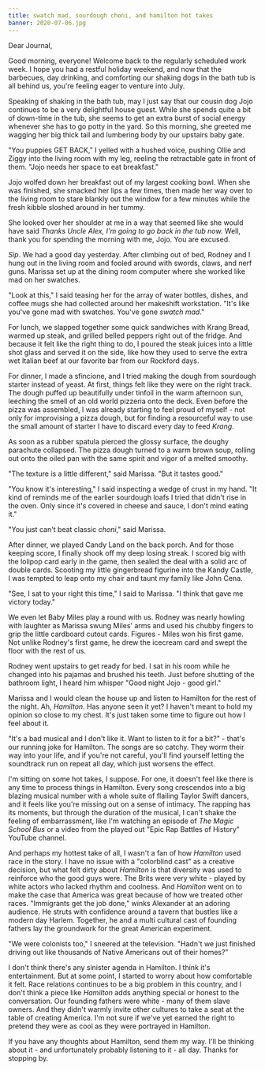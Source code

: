 ```yaml
---
title: swatch mad, sourdough choni, and hamilton hot takes
banner: 2020-07-06.jpg
---
```


Dear Journal,

Good morning, everyone!  Welcome back to the regularly scheduled work
week.  I hope you had a restful holiday weekend, and now that the
barbecues, day drinking, and comforting our shaking dogs in the bath
tub is all behind us, you're feeling eager to venture into July.

Speaking of shaking in the bath tub, may I just say that our cousin
dog Jojo continues to be a very delightful house guest.  While she
spends quite a bit of down-time in the tub, she seems to get an extra
burst of social energy whenever she has to go potty in the yard.  So
this morning, she greeted me wagging her big thick tail and lumbering
body by our upstairs baby gate.

"You puppies GET BACK," I yelled with a hushed voice, pushing Ollie
and Ziggy into the living room with my leg, reeling the retractable
gate in front of them.  "Jojo needs her space to eat breakfast."

Jojo wolfed down her breakfast out of my largest cooking bowl.  When
she was finished, she smacked her lips a few times, then made her way
over to the living room to stare blankly out the window for a few
minutes while the fresh kibble sloshed around in her tummy.

She looked over her shoulder at me in a way that seemed like she would
have said _Thanks Uncle Alex, I'm going to go back in the tub now._
Well, thank you for spending the morning with me, Jojo.  You are
excused.

_Sip_.  We had a good day yesterday.  After climbing out of bed,
Rodney and I hung out in the living room and fooled around with
swords, claws, and nerf guns.  Marissa set up at the dining room
computer where she worked like mad on her swatches.

"Look at this," I said teasing her for the array of water bottles,
dishes, and coffee mugs she had collected around her makeshift
workstation.  "It's like you've gone mad with swatches.  You've gone
_swatch mad_."

For lunch, we slapped together some quick sandwiches with Krang Bread,
warmed up steak, and grilled belled peppers right out of the fridge.
And because it felt like the right thing to do, I poured the steak
juices into a little shot glass and served it on the side, like how
they used to serve the extra wet Italian beef at our favorite bar from
our Rockford days.

For dinner, I made a sfincione, and I tried making the dough from
sourdough starter instead of yeast.  At first, things felt like they
were on the right track.  The dough puffed up beautifully under
tinfoil in the warm afternoon sun, leeching the smell of an old world
pizzeria onto the deck.  Even before the pizza was assembled, I was
already starting to feel proud of myself - not only for improvising a
pizza dough, but for finding a resourceful way to use the small amount
of starter I have to discard every day to feed _Krang_.

As soon as a rubber spatula pierced the glossy surface, the doughy
parachute collapsed.  The pizza dough turned to a warm brown soup,
rolling out onto the oiled pan with the same spirit and vigor of a
melted smoothy.

"The texture is a little different," said Marissa.  "But it tastes
good."

"You know it's interesting," I said inspecting a wedge of crust in my
hand.  "It kind of reminds me of the earlier sourdough loafs I tried
that didn't rise in the oven.  Only since it's covered in cheese and
sauce, I don't mind eating it."

"You just can't beat classic _choni_," said Marissa.

After dinner, we played Candy Land on the back porch.  And for those
keeping score, I finally shook off my deep losing streak.  I scored
big with the lolipop card early in the game, then sealed the deal with
a solid arc of double cards.  Scooting my little gingerbread figurine
into the Kandy Castle, I was tempted to leap onto my chair and taunt
my family like John Cena.

"See, I sat to your right this time," I said to Marissa.  "I think
that gave me victory today."

We even let Baby Miles play a round with us.  Rodney was nearly
howling with laughter as Marissa swung Miles' arms and used his chubby
fingers to grip the little cardboard cutout cards.  Figures - Miles
won his first game.  Not unlike Rodney's first game, he drew the
icecream card and swept the floor with the rest of us.

Rodney went upstairs to get ready for bed.  I sat in his room while he
changed into his pajamas and brushed his teeth.  Just before shutting
of the bathroom light, I heard him whisper "Good night Jojo - good
girl."

Marissa and I would clean the house up and listen to Hamilton for the
rest of the night.  Ah, _Hamilton_.  Has anyone seen it yet?  I
haven't meant to hold my opinion so close to my chest.  It's just
taken some time to figure out how I feel about it.

"It's a bad musical and I don't like it.  Want to listen to it for a
bit?" - that's our running joke for Hamilton.  The songs are so
catchy.  They worm their way into your life, and if you're not
careful, you'll find yourself letting the soundtrack run on repeat all
day, which just worsens the effect.

I'm sitting on some hot takes, I suppose.  For one, it doesn't feel
like there is any time to process things in Hamilton.  Every song
crescendos into a big blazing musical number with a whole suite of
flailing Taylor Swift dancers, and it feels like you're missing out on
a sense of intimacy.  The rapping has its moments, but through the
duration of the musical, I can't shake the feeling of embarrassment,
like I'm watching an episode of _The Magic School Bus_ or a video from
the played out "Epic Rap Battles of History" YouTube channel.

And perhaps my hottest take of all, I wasn't a fan of how _Hamilton_
used race in the story.  I have no issue with a "colorblind cast" as a
creative decision, but what felt dirty about _Hamilton_ is that
diversity was used to reinforce who the good guys were.  The Brits
were very white - played by white actors who lacked rhythm and
coolness.  And _Hamilton_ went on to make the case that America was
great because of how we treated other races.  "Immigrants get the job
done," winks Alexander at an adoring audience.  He struts with
confidence around a tavern that bustles like a modern day Harlem.
Together, he and a multi cultural cast of founding fathers lay the
groundwork for the great American experiment.

"We were colonists too," I sneered at the television.  "Hadn't we just
finished driving out like thousands of Native Americans out of their
homes?"

I don't think there's any sinister agenda in Hamilton.  I think it's
entertainment.  But at some point, I started to worry about how
comfortable it felt.  Race relations continues to be a big problem in
this country, and I don't think a piece like _Hamilton_ adds anything
special or honest to the conversation.  Our founding fathers were
white - many of them slave owners.  And they didn't warmly invite
other cultures to take a seat at the table of creating America.  I'm
not sure if we've yet earned the right to pretend they were as cool as
they were portrayed in Hamilton.

If you have any thoughts about Hamilton, send them my way.  I'll be
thinking about it - and unfortunately probably listening to it - all
day.  Thanks for stopping by.
